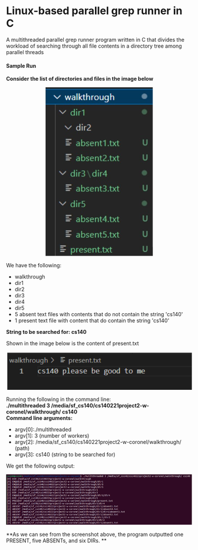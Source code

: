 # Linux-based parallel grep runner in C

A multithreaded parallel grep runner program written in C that divides the workload of searching through all file contents in a directory
tree among parallel threads  

<h4> Sample Run </h4>

<b> Consider the list of directories and files in the image below </b>  

<p align="center">
    <img src="screenshots/directory.jpeg" alt="directory" />
</p> 

We have the following: 
<ul>
    <li> walkthrough</li>
    <li> dir1</li>
    <li> dir2 </li>
    <li> dir3 </li>
    <li> dir4 </li>
    <li> dir5 </li>
    <li> 5 absent text files with contents that do not contain the string 'cs140' </li>
    <li> 1 present text file with content that do contain the string 'cs140' </li>
</ul>  
<b> String to be searched for: cs140 </b>  

Shown in the image below is the content of present.txt  
<p align="center">
    <img src="screenshots/present.png" alt="present">
</p>
  
Running the following in the command line:  
<b> ./multithreaded 3 /media/sf_cs140/cs140221project2-w-coronel/walkthrough/ cs140 </b>  
<b> Command line arguments: </b>  
<ul>
    <li> argv[0]:./multithreaded </li>
    <li> argv[1]: 3 (number of workers)</li>
    <li> argv[2]: /media/sf_cs140/cs140221project2-w-coronel/walkthrough/ (path)</li>
    <li> argv[3]: cs140 (string to be searched for)</li>
</ul>
  
We get the following output:  
<p align="center">
    <img src="screenshots/result.png" alt="present">
</p>  

**As we can see from the screenshot above, the program outputted one PRESENT, five ABSENTs, and six DIRs. **




